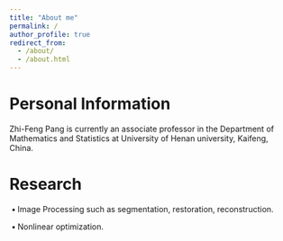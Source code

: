 ```yaml
---
title: "About me"
permalink: /
author_profile: true
redirect_from: 
  - /about/
  - /about.html
---
```


# Personal Information

Zhi-Feng Pang  is currently an associate professor in the Department of Mathematics and Statistics at University of Henan university, Kaifeng, China. 



# Research

​	**•** Image Processing such as segmentation, restoration, reconstruction.

​	**•** Nonlinear optimization.


